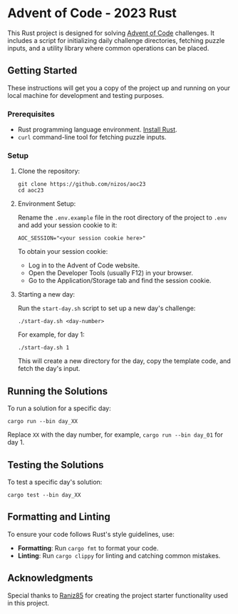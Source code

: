 # Advent of Code - 2023 Rust

This Rust project is designed for solving [Advent of Code](https://adventofcode.com/) challenges.
It includes a script for initializing daily challenge directories,
fetching puzzle inputs, and a utility library where common operations can be placed.

## Getting Started

These instructions will get you a copy of the project up and running on your local
machine for development and testing purposes.

### Prerequisites

* Rust programming language environment. [Install Rust](https://www.rust-lang.org/tools/install).
* `curl` command-line tool for fetching puzzle inputs.

### Setup

1. Clone the repository:
    ```shell
    git clone https://github.com/nizos/aoc23
    cd aoc23
    ```
2. Environment Setup:
   
    Rename the `.env.example` file in the root directory of the project to `.env` and add your session cookie to it:

    ```shell
    AOC_SESSION="<your session cookie here>"
    ```
    To obtain your session cookie:
    * Log in to the Advent of Code website.
    * Open the Developer Tools (usually F12) in your browser.
    * Go to the Application/Storage tab and find the session cookie.

3. Starting a new day:

    Run the `start-day.sh` script to set up a new day's challenge:

    ```shell
    ./start-day.sh <day-number>
    ```

    For example, for day 1:

    ```shell
    ./start-day.sh 1
    ```

   This will create a new directory for the day, copy the template code, and fetch the day's input.

## Running the Solutions

To run a solution for a specific day:

```shell
cargo run --bin day_XX
```

Replace `XX` with the day number, for example, `cargo run --bin day_01` for day 1.

## Testing the Solutions

To test a specific day's solution:

```shell
cargo test --bin day_XX
```

## Formatting and Linting

To ensure your code follows Rust's style guidelines, use:

* **Formatting**: Run `cargo fmt` to format your code.
* **Linting**: Run `cargo clippy` for linting and catching common mistakes.

## Acknowledgments

Special thanks to [Raniz85](https://github.com/Raniz85) for creating the project starter functionality
used in this project.